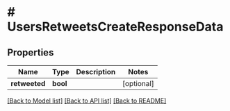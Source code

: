 # # UsersRetweetsCreateResponseData

## Properties

Name | Type | Description | Notes
------------ | ------------- | ------------- | -------------
**retweeted** | **bool** |  | [optional]

[[Back to Model list]](../../README.md#models) [[Back to API list]](../../README.md#endpoints) [[Back to README]](../../README.md)
